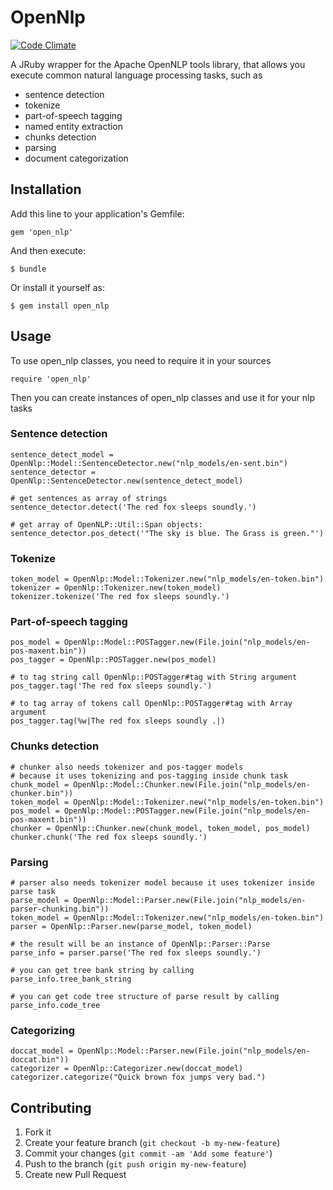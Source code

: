 # OpenNlp

[![Code Climate](https://codeclimate.com/github/hck/open_nlp.png)](https://codeclimate.com/github/hck/open_nlp)

A JRuby wrapper for the Apache OpenNLP tools library, that allows you execute common natural language processing tasks, such as
 * sentence detection
 * tokenize
 * part-of-speech tagging
 * named entity extraction
 * chunks detection
 * parsing
 * document categorization

## Installation

Add this line to your application's Gemfile:

    gem 'open_nlp'

And then execute:

    $ bundle

Or install it yourself as:

    $ gem install open_nlp

## Usage

To use open_nlp classes, you need to require it in your sources

    require 'open_nlp'

Then you can create instances of open_nlp classes and use it for your nlp tasks

### Sentence detection

    sentence_detect_model = OpenNlp::Model::SentenceDetector.new("nlp_models/en-sent.bin")
    sentence_detector = OpenNlp::SentenceDetector.new(sentence_detect_model)

    # get sentences as array of strings
    sentence_detector.detect('The red fox sleeps soundly.')

    # get array of OpenNLP::Util::Span objects:
    sentence_detector.pos_detect('"The sky is blue. The Grass is green."')

### Tokenize

    token_model = OpenNlp::Model::Tokenizer.new("nlp_models/en-token.bin")
    tokenizer = OpenNlp::Tokenizer.new(token_model)
    tokenizer.tokenize('The red fox sleeps soundly.')

### Part-of-speech tagging

    pos_model = OpenNlp::Model::POSTagger.new(File.join("nlp_models/en-pos-maxent.bin"))
    pos_tagger = OpenNlp::POSTagger.new(pos_model)

    # to tag string call OpenNlp::POSTagger#tag with String argument
    pos_tagger.tag('The red fox sleeps soundly.')

    # to tag array of tokens call OpenNlp::POSTagger#tag with Array argument
    pos_tagger.tag(%w|The red fox sleeps soundly .|)

### Chunks detection

    # chunker also needs tokenizer and pos-tagger models
    # because it uses tokenizing and pos-tagging inside chunk task
    chunk_model = OpenNlp::Model::Chunker.new(File.join("nlp_models/en-chunker.bin"))
    token_model = OpenNlp::Model::Tokenizer.new("nlp_models/en-token.bin")
    pos_model = OpenNlp::Model::POSTagger.new(File.join("nlp_models/en-pos-maxent.bin"))
    chunker = OpenNlp::Chunker.new(chunk_model, token_model, pos_model)
    chunker.chunk('The red fox sleeps soundly.')

### Parsing

    # parser also needs tokenizer model because it uses tokenizer inside parse task
    parse_model = OpenNlp::Model::Parser.new(File.join("nlp_models/en-parser-chunking.bin"))
    token_model = OpenNlp::Model::Tokenizer.new("nlp_models/en-token.bin")
    parser = OpenNlp::Parser.new(parse_model, token_model)

    # the result will be an instance of OpenNlp::Parser::Parse
    parse_info = parser.parse('The red fox sleeps soundly.')

    # you can get tree bank string by calling
    parse_info.tree_bank_string

    # you can get code tree structure of parse result by calling
    parse_info.code_tree

### Categorizing

    doccat_model = OpenNlp::Model::Parser.new(File.join("nlp_models/en-doccat.bin"))
    categorizer = OpenNlp::Categorizer.new(doccat_model)
    categorizer.categorize("Quick brown fox jumps very bad.")

## Contributing

1. Fork it
2. Create your feature branch (`git checkout -b my-new-feature`)
3. Commit your changes (`git commit -am 'Add some feature'`)
4. Push to the branch (`git push origin my-new-feature`)
5. Create new Pull Request
